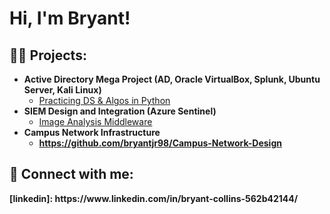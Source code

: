 <h1>Hi, I'm Bryant!

<h2>👨‍💻 Projects:</h2>

- <b>Active Directory Mega Project (AD, Oracle VirtualBox, Splunk, Ubuntu Server, Kali Linux)</b>
  - [Practicing DS & Algos in Python](https://github.com/joshmadakor1/Algorithms-Practice)
- <b>SIEM Design and Integration (Azure Sentinel)</b>
  - [Image Analysis Middleware](https://github.com/joshmadakor1/4chan-Image-Analysis-Middleware-C964) <b>
- <b>Campus Network Infrastructure</b>
  - https://github.com/bryantjr98/Campus-Network-Design
    


<h2> 🤳 Connect with me:</h2>
[linkedin]: https://www.linkedin.com/in/bryant-collins-562b42144/

<!--


Here are some ideas:

- 🔭 I’m currently working on ...
- 🌱 I’m currently learning ...
- 👯 I’m looking to collaborate on ...
- 🤔 I’m looking for help with ...
- 💬 Ask me about ...
- 📫 How to reach me: ...
- 😄 Pronouns: ...
- ⚡ Fun fact: ...
-->
